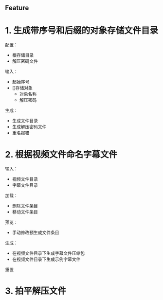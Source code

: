 Feature
--

# 1. 生成带序号和后缀的对象存储文件目录
配置：
- 根存储目录
- 解压密码文件

输入：
- 起始序号
- []存储对象
  - 对象名称
  - 解压密码

生成：
- 生成文件目录
- 生成解压密码文件
- 重名报错

# 2. 根据视频文件命名字幕文件
输入：
- 视频文件目录
- 字幕文件目录

加载：
- 删除文件条目
- 移动文件条目

预览：
- 手动修改预生成文件条目

生成：
- 在视频文件目录下生成字幕文件压缩包
- 在视频文件目录下生成示例字幕文件

重置

# 3. 拍平解压文件
